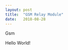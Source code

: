```yaml
---
layout: post
title:  "GSM Relay Module"
date:   2018-08-28
---
```


<p class="intro"><span class="dropcap">G</span>sm </p>

Hello World!